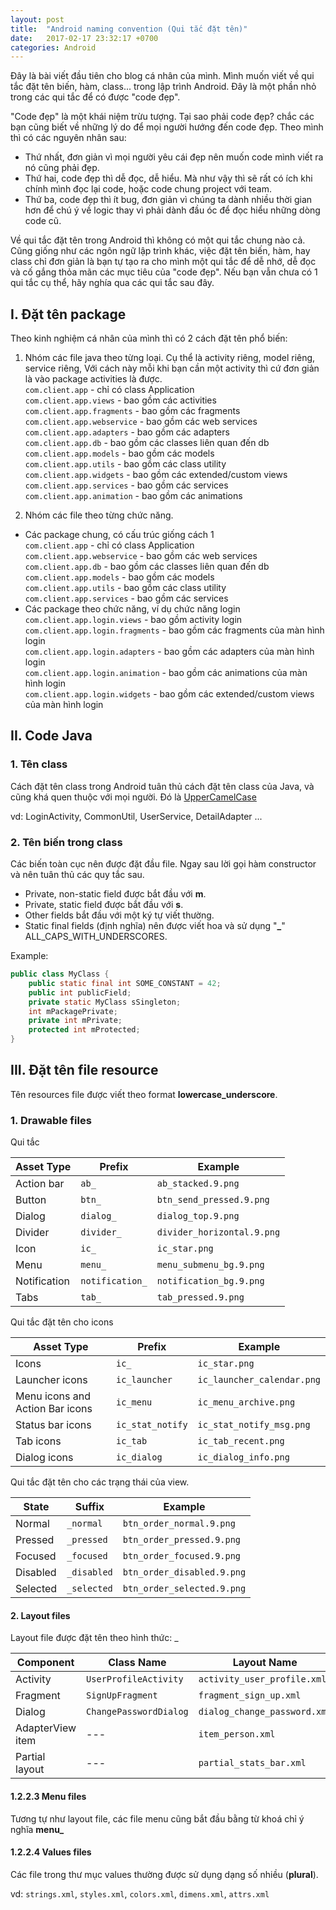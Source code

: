 ```yaml
---
layout: post
title:  "Android naming convention (Qui tắc đặt tên)"
date:   2017-02-17 23:32:17 +0700
categories: Android
---
```

Đây là bài viết đầu tiên cho blog cá nhân của mình. Mình muốn viết về qui tắc đặt tên biến, hàm, class... trong lập trình Android. Đây là một phần nhỏ trong các qui tắc để có được "code đẹp".

"Code đẹp" là một khái niệm trừu tượng. Tại sao phải code đẹp? chắc các bạn cũng biết về những lý do để mọi người hướng đến code đẹp. Theo mình thì có các nguyên nhân sau:
- Thứ nhất, đơn giản vì mọi người yêu cái đẹp nên muốn code mình viết ra nó cũng phải đẹp.
- Thứ hai, code đẹp thì dễ đọc, dễ hiểu. Mà như vậy thì sẽ rất có ích khi chính mình đọc lại code, hoặc code chung project với team. 
- Thứ ba, code đẹp thì ít bug, đơn giản vì chúng ta dành nhiều thời gian hơn để chú ý về logic thay vì phải dành đầu óc để đọc hiểu những dòng code cũ.

Về qui tắc đặt tên trong Android thì không có một qui tắc chung nào cả. Cũng giống như các ngôn ngữ lập trình khác, việc đặt tên biến, hàm, hay class chỉ đơn giản là bạn tự tạo ra cho mình một qui tắc để dễ nhớ, dễ đọc và cố gắng thỏa mãn các mục tiêu của "code đẹp". Nếu bạn vẫn chưa có 1 qui tắc cụ thể, hãy nghía qua các qui tắc sau đây.

## I. Đặt tên package
Theo kinh nghiệm cá nhân của mình thì có 2 cách đặt tên phổ biến:
1. Nhóm các file java theo từng loại. Cụ thể là activity riêng, model riêng, service riêng, Với cách này mỗi khi bạn cần một activity thì cứ đơn giản là vào package activities là được.
    <br>`com.client.app` - chỉ có class Application
    <br>`com.client.app.views` - bao gồm các activities
    <br>`com.client.app.fragments` - bao gồm các fragments
    <br>`com.client.app.webservice` - bao gồm các web services
    <br>`com.client.app.adapters` - bao gồm các adapters
    <br>`com.client.app.db` - bao gồm các classes liên quan đến db
    <br>`com.client.app.models` - bao gồm các models
    <br>`com.client.app.utils` - bao gồm các class utility
    <br>`com.client.app.widgets` - bao gồm các extended/custom views
    <br>`com.client.app.services` - bao gồm các services
    <br>`com.client.app.animation` - bao gồm các animations

2. Nhóm các file theo từng chức năng.
- Các package chung, có cấu trúc giống cách 1
    <br>`com.client.app` - chỉ có class Application
    <br>`com.client.app.webservice` - bao gồm các web services
    <br>`com.client.app.db` - bao gồm các classes liên quan đến db
    <br>`com.client.app.models` - bao gồm các models
    <br>`com.client.app.utils` - bao gồm các class utility
    <br>`com.client.app.services` - bao gồm các services
- Các package theo chức năng, ví dụ chức năng login
    <br>`com.client.app.login.views` - bao gồm activity login
    <br>`com.client.app.login.fragments` - bao gồm các fragments của màn hình login
    <br>`com.client.app.login.adapters` - bao gồm các adapters của màn hình login
    <br>`com.client.app.login.animation` - bao gồm các animations của màn hình login
    <br>`com.client.app.login.widgets` - bao gồm các extended/custom views của màn hình login

## II. Code Java
### 1. Tên class
Cách đặt tên class trong Android tuân thủ cách đặt tên class của Java, và cũng khá quen thuộc với mọi người. Đó là [UpperCamelCase](http://en.wikipedia.org/wiki/CamelCase)

vd: LoginActivity, CommonUtil, UserService, DetailAdapter ...
### 2. Tên biến trong class
Các biến toàn cục nên được đặt đầu file. Ngay sau lời gọi hàm constructor và nên tuân thủ các quy tắc sau.

* Private, non-static field được bắt đầu với __m__.
* Private, static field được bắt đầu với __s__.
* Other fields bắt đầu với một ký tự viết thường.
* Static final fields (định nghĩa) nên được viết hoa và sử dụng "__\___" ALL_CAPS_WITH_UNDERSCORES.

Example:

```java
public class MyClass {
    public static final int SOME_CONSTANT = 42;
    public int publicField;
    private static MyClass sSingleton;
    int mPackagePrivate;
    private int mPrivate;
    protected int mProtected;
}
```

## III. Đặt tên file resource
Tên resources file được viết theo format __lowercase_underscore__.

### 1. Drawable files

Qui tắc

| Asset Type   | Prefix            |		Example              |
|--------------|-------------------|-----------------------------|
| Action bar   | `ab_`             | `ab_stacked.9.png`          |
| Button       | `btn_`	           | `btn_send_pressed.9.png`    |
| Dialog       | `dialog_`         | `dialog_top.9.png`          |
| Divider      | `divider_`        | `divider_horizontal.9.png`  |
| Icon         | `ic_`	           | `ic_star.png`               |
| Menu         | `menu_	`          | `menu_submenu_bg.9.png`     |
| Notification | `notification_`   | `notification_bg.9.png`     |
| Tabs         | `tab_`            | `tab_pressed.9.png`         |

Qui tắc đặt tên cho icons

| Asset Type                      | Prefix             | Example                      |
| --------------------------------| ----------------   | ---------------------------- |
| Icons                           | `ic_`              | `ic_star.png`                |
| Launcher icons                  | `ic_launcher`      | `ic_launcher_calendar.png`   |
| Menu icons and Action Bar icons | `ic_menu`          | `ic_menu_archive.png`        |
| Status bar icons                | `ic_stat_notify`   | `ic_stat_notify_msg.png`     |
| Tab icons                       | `ic_tab`           | `ic_tab_recent.png`          |
| Dialog icons                    | `ic_dialog`        | `ic_dialog_info.png`         |

Qui tắc đặt tên cho các trạng thái của view.

| State	       | Suffix          | Example                     |
|--------------|-----------------|-----------------------------|
| Normal       | `_normal`       | `btn_order_normal.9.png`    |
| Pressed      | `_pressed`      | `btn_order_pressed.9.png`   |
| Focused      | `_focused`      | `btn_order_focused.9.png`   |
| Disabled     | `_disabled`     | `btn_order_disabled.9.png`  |
| Selected     | `_selected`     | `btn_order_selected.9.png`  |


#### 2. Layout files

Layout file được đặt tên theo hình thức: <WHAT>_<WHERE>

| Component        | Class Name             | Layout Name                   |
| ---------------- | ---------------------- | ----------------------------- |
| Activity         | `UserProfileActivity`  | `activity_user_profile.xml`   |
| Fragment         | `SignUpFragment`       | `fragment_sign_up.xml`        |
| Dialog           | `ChangePasswordDialog` | `dialog_change_password.xml`  |
| AdapterView item | ---                    | `item_person.xml`             |
| Partial layout   | ---                    | `partial_stats_bar.xml`       |

#### 1.2.2.3 Menu files

Tương tự như layout file, các file menu cũng bắt đầu bằng từ khoá chỉ ý nghĩa __menu\___

#### 1.2.2.4 Values files

Các file trong thư mục values thường được sử dụng dạng số nhiều (__plural__).

vd: `strings.xml`, `styles.xml`, `colors.xml`, `dimens.xml`, `attrs.xml`